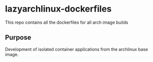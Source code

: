 # lazyarchlinux-dockerfiles
This repo contains all the dockerfiles for all arch image builds


## Purpose
Development of isolated container applications from the archlinux base image.
